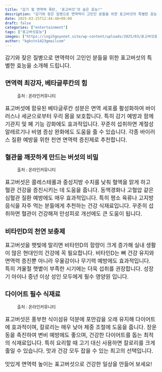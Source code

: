```yaml
---
title: "감기 철 면역력 폭탄, '표고버섯'의 숨은 효능!"
description: "감기와 잦은 질병으로 면역력이 고민인 분들을 위한 표고버섯의 특별한 효능을 소개해 드립니다."
date: 2025-03-25T12:44:48+09:00
draft: false
categories: ["entertainment"]
tags: ["표고버섯효능"]
images: ["https://ingihgoyonet.site/wp-content/uploads/2025/03/표고버섯효능-1024x808.jpg", "https://ingihgoyonet.site/wp-content/uploads/2025/03/표고버섯-1024x683.jpg", "https://ingihgoyonet.site/wp-content/uploads/2025/03/다이어트식품표고버섯-1024x767.jpg"]
author: "kgkstn1423gmailcom"
---
```


<p style="font-size:18px">감기와 잦은 질병으로 면역력이 고민인 분들을 위한 표고버섯의 특별한 효능을 소개해 드립니다.</p> <h2 >면역력 최강자, 베타글루칸의 힘</h2> <figure ><img src="https://ingihgoyonet.site/wp-content/uploads/2025/03/표고버섯효능-1024x808.jpg" alt="" style="aspect-ratio:16/9;object-fit:cover"/><figcaption >출처 : 온라인커뮤니티</figcaption></figure> <p style="font-size:18px">표고버섯에 함유된 베타글루칸 성분은 면역 세포를 활성화하여 바이러스나 세균으로부터 우리 몸을 보호합니다. 특히 감기 예방과 함께 기관지 및 폐 기능 강화에도 효과적입니다. 꾸준히 섭취하면 계절성 알레르기나 비염 증상 완화에도 도움을 줄 수 있습니다. 각종 바이러스 질환 예방을 위한 천연 면역력 증진제로 추천합니다.</p> <h2 >혈관을 깨끗하게 만드는 버섯의 비밀</h2> <figure ><img src="https://ingihgoyonet.site/wp-content/uploads/2025/03/표고버섯-1024x683.jpg" alt="" style="aspect-ratio:16/9;object-fit:cover"/><figcaption >출처 : 온라인커뮤니티</figcaption></figure> <p style="font-size:18px">표고버섯은 콜레스테롤과 중성지방 수치를 낮춰 혈액을 맑게 하고 혈관 건강을 증진시키는 데 도움을 줍니다. 동맥경화나 고혈압 같은 심혈관 질환 예방에도 매우 효과적입니다. 특히 평소 육류나 고지방 음식을 자주 먹는 분들에게 추천하는 건강 식재료입니다. 꾸준히 섭취하면 혈관이 건강해져 만성피로 개선에도 큰 도움이 됩니다.</p> <h2 >비타민D의 천연 보충제</h2> <p style="font-size:18px">표고버섯을 햇빛에 말리면 비타민D의 함량이 크게 증가해 실내 생활이 많은 현대인의 건강에 꼭 필요합니다. 비타민D는 뼈 건강 유지와 면역력 증진뿐 아니라 우울감이나 무기력 예방에도 효과적입니다. 특히 겨울철 햇볕이 부족한 시기에는 더욱 섭취를 권장합니다. 성장기 아이나 중년 이상 성인 모두에게 필수 영양원 입니다.</p> <h2 >다이어트 필수 식재료</h2> <figure ><img src="https://ingihgoyonet.site/wp-content/uploads/2025/03/다이어트식품표고버섯-1024x767.jpg" alt="" style="aspect-ratio:16/9;object-fit:cover"/><figcaption >출처 : 온라인커뮤니티</figcaption></figure> <p style="font-size:18px">표고버섯은 풍부한 식이섬유 덕분에 포만감을 오래 유지해 다이어트에 효과적이며, 칼로리는 매우 낮아 체중 조절에 도움을 줍니다. 장운동을 촉진하여 변비 예방에도 좋으며, 건강한 다이어트를 돕는 최적의 식재료입니다. 특히 요리할 때 고기 대신 사용하면 칼로리를 크게 줄일 수 있습니다. 맛과 건강 모두 잡을 수 있는 최고의 선택입니다.</p> <p style="font-size:18px">맛있게 면역력 높이는 표고버섯으로 건강한 일상을 만들어 보세요!</p>